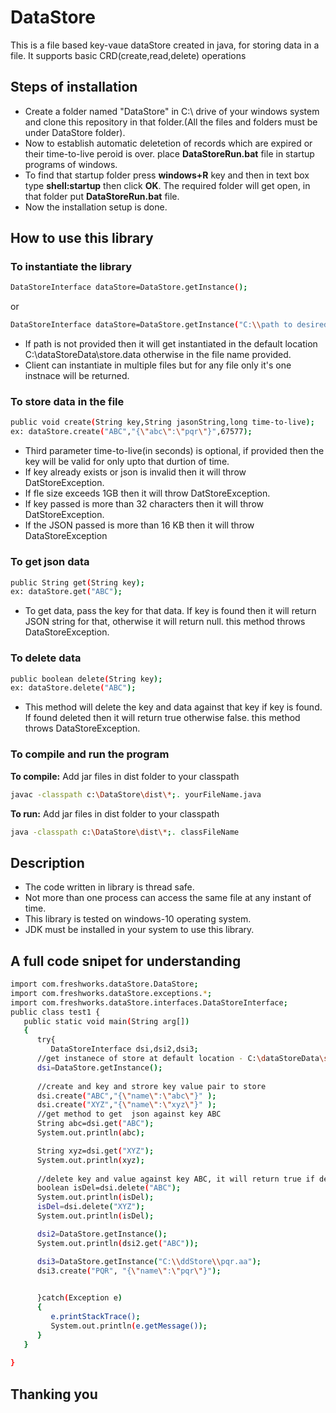 # DataStore
This is a file based key-vaue dataStore created in java, for storing data in a file. It supports basic CRD(create,read,delete) operations

## Steps of installation
* Create a folder named "DataStore" in C:\ drive of your windows system and clone this repository in that folder.(All the files and folders must be under DataStore folder).
* Now to establish automatic deletetion of records which are expired or their time-to-live peroid is over. place **DataStoreRun.bat** file in startup programs of windows.
* To find that startup folder press **windows+R** key and then in text box type **shell:startup** then click **OK**. The required folder will get open, in that folder put **DataStoreRun.bat** file.
* Now the installation setup is done.

## How to use this library
### To instantiate the library
```sh
DataStoreInterface dataStore=DataStore.getInstance();
```
or
```sh
DataStoreInterface dataStore=DataStore.getInstance("C:\\path to desired file\\file.abc"); 
```
* If path is not provided then it will get instantiated in the default location C:\dataStoreData\store.data otherwise in the file name provided.
* Client can instantiate in multiple files but for any file only it's one instnace will be returned.
### To store data in the file
```sh
public void create(String key,String jasonString,long time-to-live);
ex: dataStore.create("ABC","{\"abc\":\"pqr\"}",67577);
```
* Third parameter time-to-live(in seconds) is optional, if provided then the key will be valid for only upto that durtion of time.
* If key already exists or json is invalid then it will throw DatStoreException.
* If fle size exceeds 1GB then it will throw DatStoreException.
* If key passed is more than 32 characters then it will throw DatStoreException.
* If the JSON passed is more than 16 KB then it will throw DataStoreException
### To get json data 
```sh
public String get(String key);
ex: dataStore.get("ABC");
```
* To get data, pass the key for that data. If key is found then it will return JSON string for that, otherwise it will return null. this method throws DataStoreException.
### To delete data
```sh
public boolean delete(String key);
ex: dataStore.delete("ABC");
```
* This method will delete the key and data against that key if key is found. If found deleted then it will return true otherwise false. this method throws DataStoreException.

### To compile and run the program
**To compile:**  Add jar files in dist folder to your classpath
```sh
javac -classpath c:\DataStore\dist\*;. yourFileName.java
```
**To run:** Add jar files in dist folder to your classpath
```sh
java -classpath c:\DataStore\dist\*;. classFileName
```
## Description
* The code written in library is thread safe.
* Not more than one process can access the same file at any instant of time.
* This library is tested on windows-10 operating system.
* JDK must be installed in your system to use this library.
## A full code snipet for understanding
```sh
import com.freshworks.dataStore.DataStore;
import com.freshworks.dataStore.exceptions.*;
import com.freshworks.dataStore.interfaces.DataStoreInterface;
public class test1 {
   public static void main(String arg[])
   {
      try{
         DataStoreInterface dsi,dsi2,dsi3;
      //get instanece of store at default location - C:\dataStoreData\store.data
      dsi=DataStore.getInstance();
      
      //create and key and strore key value pair to store
      dsi.create("ABC","{\"name\":\"abc\"}" );
      dsi.create("XYZ","{\"name\":\"xyz\"}" );
      //get method to get  json against key ABC
      String abc=dsi.get("ABC");
      System.out.println(abc);

      String xyz=dsi.get("XYZ");
      System.out.println(xyz);
      
      //delete key and value against key ABC, it will return true if deleted successfully elese return false if key not found
      boolean isDel=dsi.delete("ABC");
      System.out.println(isDel);
      isDel=dsi.delete("XYZ");
      System.out.println(isDel);

      dsi2=DataStore.getInstance();
      System.out.println(dsi2.get("ABC"));

      dsi3=DataStore.getInstance("C:\\ddStore\\pqr.aa");
      dsi3.create("PQR", "{\"name\":\"pqr\"}");
         

      }catch(Exception e)
      {
         e.printStackTrace();
         System.out.println(e.getMessage());
      }
   }
   
}

```

## Thanking you

